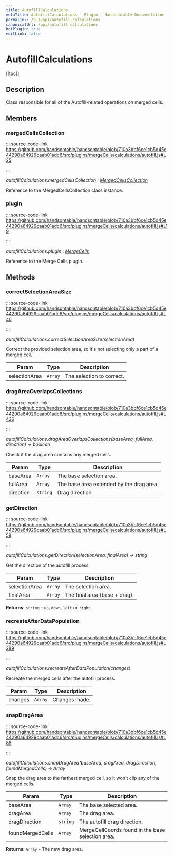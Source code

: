 ```yaml
---
title: AutofillCalculations
metaTitle: AutofillCalculations - Plugin - Handsontable Documentation
permalink: /9.1/api/autofill-calculations
canonicalUrl: /api/autofill-calculations
hotPlugin: true
editLink: false
---
```


# AutofillCalculations

[[toc]]

## Description

Class responsible for all of the Autofill-related operations on merged cells.


## Members

### mergedCellsCollection
  
::: source-code-link https://github.com/handsontable/handsontable/blob/710a3bbf6ce1cb5d45e44290a64929caab01adc6/src/plugins/mergeCells/calculations/autofill.js#L25

:::

_autofillCalculations.mergedCellsCollection : [MergedCellsCollection](@/api/mergedCellsCollection.md)_

Reference to the MergedCellsCollection class instance.



### plugin
  
::: source-code-link https://github.com/handsontable/handsontable/blob/710a3bbf6ce1cb5d45e44290a64929caab01adc6/src/plugins/mergeCells/calculations/autofill.js#L19

:::

_autofillCalculations.plugin : [MergeCells](@/api/mergeCells.md)_

Reference to the Merge Cells plugin.


## Methods

### correctSelectionAreaSize
  
::: source-code-link https://github.com/handsontable/handsontable/blob/710a3bbf6ce1cb5d45e44290a64929caab01adc6/src/plugins/mergeCells/calculations/autofill.js#L40

:::

_autofillCalculations.correctSelectionAreaSize(selectionArea)_

Correct the provided selection area, so it's not selecting only a part of a merged cell.


| Param | Type | Description |
| --- | --- | --- |
| selectionArea | `Array` | The selection to correct. |



### dragAreaOverlapsCollections
  
::: source-code-link https://github.com/handsontable/handsontable/blob/710a3bbf6ce1cb5d45e44290a64929caab01adc6/src/plugins/mergeCells/calculations/autofill.js#L426

:::

_autofillCalculations.dragAreaOverlapsCollections(baseArea, fullArea, direction) ⇒ boolean_

Check if the drag area contains any merged cells.


| Param | Type | Description |
| --- | --- | --- |
| baseArea | `Array` | The base selection area. |
| fullArea | `Array` | The base area extended by the drag area. |
| direction | `string` | Drag direction. |



### getDirection
  
::: source-code-link https://github.com/handsontable/handsontable/blob/710a3bbf6ce1cb5d45e44290a64929caab01adc6/src/plugins/mergeCells/calculations/autofill.js#L58

:::

_autofillCalculations.getDirection(selectionArea, finalArea) ⇒ string_

Get the direction of the autofill process.


| Param | Type | Description |
| --- | --- | --- |
| selectionArea | `Array` | The selection area. |
| finalArea | `Array` | The final area (base + drag). |


**Returns**: `string` - `up`, `down`, `left` or `right`.  

### recreateAfterDataPopulation
  
::: source-code-link https://github.com/handsontable/handsontable/blob/710a3bbf6ce1cb5d45e44290a64929caab01adc6/src/plugins/mergeCells/calculations/autofill.js#L289

:::

_autofillCalculations.recreateAfterDataPopulation(changes)_

Recreate the merged cells after the autofill process.


| Param | Type | Description |
| --- | --- | --- |
| changes | `Array` | Changes made. |



### snapDragArea
  
::: source-code-link https://github.com/handsontable/handsontable/blob/710a3bbf6ce1cb5d45e44290a64929caab01adc6/src/plugins/mergeCells/calculations/autofill.js#L88

:::

_autofillCalculations.snapDragArea(baseArea, dragArea, dragDirection, foundMergedCells) ⇒ Array_

Snap the drag area to the farthest merged cell, so it won't clip any of the merged cells.


| Param | Type | Description |
| --- | --- | --- |
| baseArea | `Array` | The base selected area. |
| dragArea | `Array` | The drag area. |
| dragDirection | `string` | The autofill drag direction. |
| foundMergedCells | `Array` | MergeCellCoords found in the base selection area. |


**Returns**: `Array` - The new drag area.  
